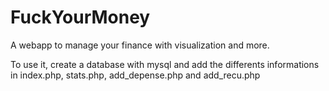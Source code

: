 # FuckYourMoney
A webapp to manage your finance with visualization and more.

To use it, create a database with mysql and add the differents informations in index.php, stats.php, add_depense.php and add_recu.php
